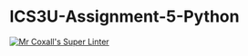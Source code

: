 # ICS3U-Assignment-5-Python

[![Mr Coxall's Super Linter](https://github.com/Kyanh-Pham/ICS3U-Assignment-5-Python/workflows/Mr%20Coxall's%20Super%20Linter/badge.svg)](https://github.com/Kyanh-Pham/ICS3U-Assignment-5-Python/actions/)
